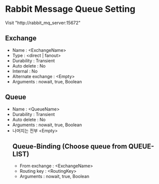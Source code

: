 Rabbit Message Queue Setting
============================

Visit "http://rabbit_mq_server:15672"

Exchange
--------
<ul>
<li>Name : &lt;ExchangeName&gt;</li>
<li>Type : &lt;direct | fanout&gt;</li>
<li>Durability : Transient</li>
<li>Auto delete : No</li>
<li>Internal : No</li>
<li>Alternate exchange : &lt;Empty&gt;</li>
<li>Arguments : nowait, true, Boolean</li>
</ul>


Queue
-----
<ul>
<li>Name : &lt;QueueName&gt;</li>
<li>Durability : Transient</li>
<li>Auto delete : No</li>
<li>Arguments : nowait, true, Boolean</li>
<li>나머지는 전부 &lt;Empty&gt;</li>


Queue-Binding (Choose queue from QUEUE-LIST)
--------------------------------------------
<ul>
<li>From exchange : &lt;ExchangeName&gt;</li>
<li>Routing key : &lt;RoutingKey&gt;</li>
<li>Arguments : nowait, true, Boolean</li>
</ul>
